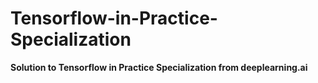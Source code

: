 # Tensorflow-in-Practice-Specialization
**Solution to Tensorflow in Practice Specialization from deeplearning.ai**
